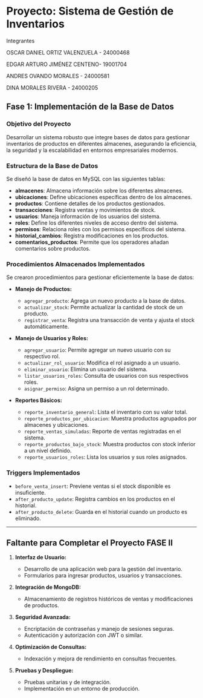# Proyecto: Sistema de Gestión de Inventarios

Integrantes

OSCAR DANIEL ORTIZ VALENZUELA - 24000468

EDGAR ARTURO JIMÉNEZ CENTENO- 19001704

ANDRES OVANDO MORALES - 24000581
 
DINA MORALES RIVERA - 24000205

## Fase 1: Implementación de la Base de Datos

### **Objetivo del Proyecto**
Desarrollar un sistema robusto que integre bases de datos para gestionar inventarios de productos en diferentes almacenes, asegurando la eficiencia, la seguridad y la escalabilidad en entornos empresariales modernos.

### **Estructura de la Base de Datos**
Se diseñó la base de datos en MySQL con las siguientes tablas:

- **almacenes**: Almacena información sobre los diferentes almacenes.
- **ubicaciones**: Define ubicaciones específicas dentro de los almacenes.
- **productos**: Contiene detalles de los productos gestionados.
- **transacciones**: Registra ventas y movimientos de stock.
- **usuarios**: Maneja información de los usuarios del sistema.
- **roles**: Define los diferentes niveles de acceso dentro del sistema.
- **permisos**: Relaciona roles con los permisos específicos del sistema.
- **historial_cambios**: Registra modificaciones en los productos.
- **comentarios_productos**: Permite que los operadores añadan comentarios sobre productos.

### **Procedimientos Almacenados Implementados**
Se crearon procedimientos para gestionar eficientemente la base de datos:

- **Manejo de Productos:**
  - `agregar_producto`: Agrega un nuevo producto a la base de datos.
  - `actualizar_stock`: Permite actualizar la cantidad de stock de un producto.
  - `registrar_venta`: Registra una transacción de venta y ajusta el stock automáticamente.

- **Manejo de Usuarios y Roles:**
  - `agregar_usuario`: Permite agregar un nuevo usuario con su respectivo rol.
  - `actualizar_rol_usuario`: Modifica el rol asignado a un usuario.
  - `eliminar_usuario`: Elimina un usuario del sistema.
  - `listar_usuarios_roles`: Consulta de usuarios con sus respectivos roles.
  - `asignar_permiso`: Asigna un permiso a un rol determinado.

- **Reportes Básicos:**
  - `reporte_inventario_general`: Lista el inventario con su valor total.
  - `reporte_productos_por_ubicacion`: Muestra productos agrupados por almacenes y ubicaciones.
  - `reporte_ventas_simuladas`: Reporte de ventas registradas en el sistema.
  - `reporte_productos_bajo_stock`: Muestra productos con stock inferior a un nivel definido.
  - `reporte_usuarios_roles`: Lista los usuarios y sus roles asignados.

### **Triggers Implementados**
- `before_venta_insert`: Previene ventas si el stock disponible es insuficiente.
- `after_producto_update`: Registra cambios en los productos en el historial.
- `after_producto_delete`: Guarda en el historial cuando un producto es eliminado.

---

## Faltante para Completar el Proyecto FASE II

1. **Interfaz de Usuario:**
   - Desarrollo de una aplicación web para la gestión del inventario.
   - Formularios para ingresar productos, usuarios y transacciones.

2. **Integración de MongoDB:**
   - Almacenamiento de registros históricos de ventas y modificaciones de productos.

3. **Seguridad Avanzada:**
   - Encriptación de contraseñas y manejo de sesiones seguras.
   - Autenticación y autorización con JWT o similar.

4. **Optimización de Consultas:**
   - Indexación y mejora de rendimiento en consultas frecuentes.

5. **Pruebas y Despliegue:**
   - Pruebas unitarias y de integración.
   - Implementación en un entorno de producción.


